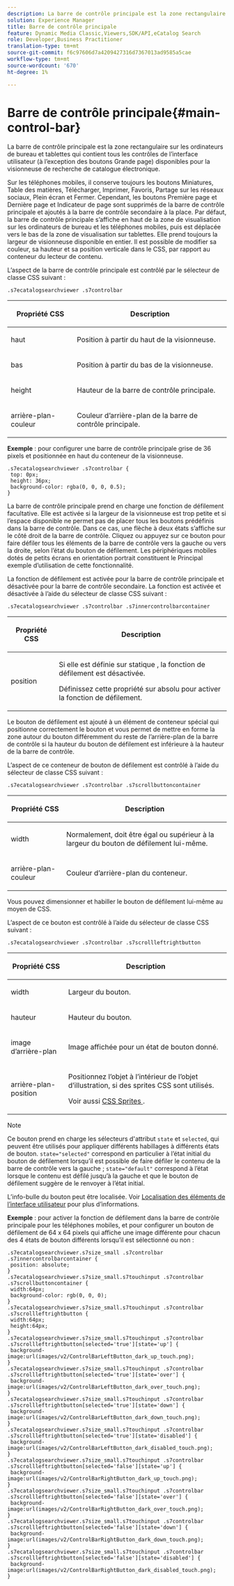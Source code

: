 ```yaml
---
description: La barre de contrôle principale est la zone rectangulaire sur les ordinateurs de bureau et tablettes qui contient tous les contrôles de l’interface utilisateur (à l’exception des boutons Grande page) disponibles pour la visionneuse de recherche de catalogue électronique.
solution: Experience Manager
title: Barre de contrôle principale
feature: Dynamic Media Classic,Viewers,SDK/API,eCatalog Search
role: Developer,Business Practitioner
translation-type: tm+mt
source-git-commit: f6c97606d7a4209427316d7367013ad9585a5cae
workflow-type: tm+mt
source-wordcount: '670'
ht-degree: 1%

---
```



# Barre de contrôle principale{#main-control-bar}

La barre de contrôle principale est la zone rectangulaire sur les ordinateurs de bureau et tablettes qui contient tous les contrôles de l’interface utilisateur (à l’exception des boutons Grande page) disponibles pour la visionneuse de recherche de catalogue électronique.

Sur les téléphones mobiles, il conserve toujours les boutons Miniatures, Table des matières, Télécharger, Imprimer, Favoris, Partage sur les réseaux sociaux, Plein écran et Fermer. Cependant, les boutons Première page et Dernière page et Indicateur de page sont supprimés de la barre de contrôle principale et ajoutés à la barre de contrôle secondaire à la place. Par défaut, la barre de contrôle principale s’affiche en haut de la zone de visualisation sur les ordinateurs de bureau et les téléphones mobiles, puis est déplacée vers le bas de la zone de visualisation sur tablettes. Elle prend toujours la largeur de visionneuse disponible en entier. Il est possible de modifier sa couleur, sa hauteur et sa position verticale dans le CSS, par rapport au conteneur du lecteur de contenu.

L’aspect de la barre de contrôle principale est contrôlé par le sélecteur de classe CSS suivant :

`.s7ecatalogsearchviewer .s7controlbar`

<table id="table_2C8D322F57114A72B43053CB4539C65C"> 
 <thead> 
  <tr> 
   <th colname="col1" class="entry"> <p> Propriété CSS </p> </th> 
   <th colname="col2" class="entry"> <p>Description </p> </th> 
  </tr> 
 </thead>
 <tbody> 
  <tr> 
   <td colname="col1"> <p> <span class="codeph"> haut </span> </p> </td> 
   <td colname="col2"> <p>Position à partir du haut de la visionneuse. </p> </td> 
  </tr> 
  <tr> 
   <td colname="col1"> <p> <span class="codeph"> bas </span> </p> </td> 
   <td colname="col2"> <p>Position à partir du bas de la visionneuse. </p> </td> 
  </tr> 
  <tr> 
   <td colname="col1"> <p> <span class="codeph"> height </span> </p> </td> 
   <td colname="col2"> <p>Hauteur de la barre de contrôle principale. </p> </td> 
  </tr> 
  <tr> 
   <td colname="col1"> <p> <span class="codeph"> arrière-plan-couleur  </span> </p> </td> 
   <td colname="col2"> <p>Couleur d’arrière-plan de la barre de contrôle principale. </p> </td> 
  </tr> 
 </tbody> 
</table>

**Exemple**  : pour configurer une barre de contrôle principale grise de 36 pixels et positionnée en haut du conteneur de la visionneuse.

```
.s7ecatalogsearchviewer .s7controlbar { 
 top: 0px; 
 height: 36px; 
 background-color: rgba(0, 0, 0, 0.5); 
}
```

La barre de contrôle principale prend en charge une fonction de défilement facultative. Elle est activée si la largeur de la visionneuse est trop petite et si l’espace disponible ne permet pas de placer tous les boutons prédéfinis dans la barre de contrôle. Dans ce cas, une flèche à deux états s’affiche sur le côté droit de la barre de contrôle. Cliquez ou appuyez sur ce bouton pour faire défiler tous les éléments de la barre de contrôle vers la gauche ou vers la droite, selon l’état du bouton de défilement. Les périphériques mobiles dotés de petits écrans en orientation portrait constituent le Principal exemple d’utilisation de cette fonctionnalité.

La fonction de défilement est activée pour la barre de contrôle principale et désactivée pour la barre de contrôle secondaire. La fonction est activée et désactivée à l’aide du sélecteur de classe CSS suivant :

`.s7ecatalogsearchviewer .s7controlbar .s7innercontrolbarcontainer`

<table id="table_C8225F38309B4099AF58AA1A815A8D55"> 
 <thead> 
  <tr> 
   <th colname="col1" class="entry"> <p> Propriété CSS </p> </th> 
   <th colname="col2" class="entry"> <p>Description </p> </th> 
  </tr> 
 </thead>
 <tbody> 
  <tr> 
   <td colname="col1"> <p> <span class="codeph"> position </span> </p> </td> 
   <td colname="col2"> <p>Si elle est définie sur <span class="codeph"> statique </span>, la fonction de défilement est désactivée. </p> <p>Définissez cette propriété sur <span class="codeph"> absolu </span> pour activer la fonction de défilement. </p> </td> 
  </tr> 
 </tbody> 
</table>

Le bouton de défilement est ajouté à un élément de conteneur spécial qui positionne correctement le bouton et vous permet de mettre en forme la zone autour du bouton différemment du reste de l’arrière-plan de la barre de contrôle si la hauteur du bouton de défilement est inférieure à la hauteur de la barre de contrôle.

L’aspect de ce conteneur de bouton de défilement est contrôlé à l’aide du sélecteur de classe CSS suivant :

`.s7ecatalogsearchviewer .s7controlbar .s7scrollbuttoncontainer`

<table id="table_2CDDA8A18345497EAC4749A0D64C1658"> 
 <thead> 
  <tr> 
   <th colname="col1" class="entry"> <p> Propriété CSS </p> </th> 
   <th colname="col2" class="entry"> <p>Description </p> </th> 
  </tr> 
 </thead>
 <tbody> 
  <tr> 
   <td colname="col1"> <p> <span class="codeph"> width </span> </p> </td> 
   <td colname="col2"> <p>Normalement, doit être égal ou supérieur à la largeur du bouton de défilement lui-même. </p> </td> 
  </tr> 
  <tr> 
   <td colname="col1"> <p> <span class="codeph"> arrière-plan-couleur  </span> </p> </td> 
   <td colname="col2"> <p>Couleur d’arrière-plan du conteneur. </p> </td> 
  </tr> 
 </tbody> 
</table>

Vous pouvez dimensionner et habiller le bouton de défilement lui-même au moyen de CSS.

L’aspect de ce bouton est contrôlé à l’aide du sélecteur de classe CSS suivant :

`.s7ecatalogsearchviewer .s7controlbar .s7scrollleftrightbutton`

<table id="table_F61CB3F696AC4018B164082FFA7777F4"> 
 <thead> 
  <tr> 
   <th colname="col1" class="entry"> <p> Propriété CSS </p> </th> 
   <th colname="col2" class="entry"> <p>Description </p> </th> 
  </tr> 
 </thead>
 <tbody> 
  <tr> 
   <td colname="col1"> <p> <span class="codeph"> width  </span> </p> </td> 
   <td colname="col2"> <p>Largeur du bouton. </p> </td> 
  </tr> 
  <tr> 
   <td colname="col1"> <p> <span class="codeph"> hauteur  </span> </p> </td> 
   <td colname="col2"> <p>Hauteur du bouton. </p> </td> 
  </tr> 
  <tr> 
   <td colname="col1"> <p> <span class="codeph"> image d’arrière-plan  </span> </p> </td> 
   <td colname="col2"> <p>Image affichée pour un état de bouton donné. </p> </td> 
  </tr> 
  <tr> 
   <td colname="col1"> <p> <span class="codeph"> arrière-plan-position  </span> </p> </td> 
   <td colname="col2"> <p>Positionnez l’objet à l’intérieur de l’objet d’illustration, si des sprites CSS sont utilisés. </p> <p>Voir aussi <a href="../../../c-html5-s7-aem-asset-viewers/c-html5-ecatsearch-viewer-about/c-html5-ecatsearch-viewer-customizingviewer/c-html5-ecatsearch-viewer-customizingviewer.md#section-9d570f95eb2443aca74c1b02f6e89aff" format="dita" scope="local"> CSS Sprites </a>. </p> </td> 
  </tr> 
 </tbody> 
</table>

>[!NOTE]
>
>Ce bouton prend en charge les sélecteurs d&#39;attribut `state` et `selected`, qui peuvent être utilisés pour appliquer différents habillages à différents états de bouton. `state="selected"` correspond en particulier à l’état initial du bouton de défilement lorsqu’il est possible de faire défiler le contenu de la barre de contrôle vers la gauche ; `state="default"` correspond à l’état lorsque le contenu est défilé jusqu’à la gauche et que le bouton de défilement suggère de le renvoyer à l’état initial.

L’info-bulle du bouton peut être localisée. Voir [Localisation des éléments de l’interface utilisateur](../../../c-html5-s7-aem-asset-viewers/c-html5-ecatsearch-viewer-about/c-html5-ecatsearch-viewer-localization.md#concept-cbfc39344c494eb7b9f6a272cff0cc74) pour plus d’informations.

**Exemple**  : pour activer la fonction de défilement dans la barre de contrôle principale pour les téléphones mobiles, et pour configurer un bouton de défilement de 64 x 64 pixels qui affiche une image différente pour chacun des 4 états de bouton différents lorsqu’il est sélectionné ou non :

```
.s7ecatalogsearchviewer.s7size_small .s7controlbar .s7innercontrolbarcontainer { 
 position: absolute; 
} 
.s7ecatalogsearchviewer.s7size_small.s7touchinput .s7controlbar .s7scrollbuttoncontainer { 
 width:64px; 
 background-color: rgb(0, 0, 0); 
} 
.s7ecatalogsearchviewer.s7size_small.s7touchinput .s7controlbar .s7scrollleftrightbutton { 
 width:64px; 
 height:64px; 
} 
.s7ecatalogsearchviewer.s7size_small.s7touchinput .s7controlbar .s7scrollleftrightbutton[selected='true'][state='up'] { 
 background-image:url(images/v2/ControlBarLeftButton_dark_up_touch.png); 
} 
.s7ecatalogsearchviewer.s7size_small.s7touchinput .s7controlbar .s7scrollleftrightbutton[selected='true'][state='over'] { 
 background-image:url(images/v2/ControlBarLeftButton_dark_over_touch.png); 
} 
.s7ecatalogsearchviewer.s7size_small.s7touchinput .s7controlbar .s7scrollleftrightbutton[selected='true'][state='down'] { 
 background-image:url(images/v2/ControlBarLeftButton_dark_down_touch.png); 
} 
.s7ecatalogsearchviewer.s7size_small.s7touchinput .s7controlbar .s7scrollleftrightbutton[selected='true'][state='disabled'] { 
 background-image:url(images/v2/ControlBarLeftButton_dark_disabled_touch.png); 
} 
.s7ecatalogsearchviewer.s7size_small.s7touchinput .s7controlbar .s7scrollleftrightbutton[selected='false'][state='up'] { 
 background-image:url(images/v2/ControlBarRightButton_dark_up_touch.png); 
} 
.s7ecatalogsearchviewer.s7size_small.s7touchinput .s7controlbar .s7scrollleftrightbutton[selected='false'][state='over'] { 
 background-image:url(images/v2/ControlBarRightButton_dark_over_touch.png); 
} 
.s7ecatalogsearchviewer.s7size_small.s7touchinput .s7controlbar .s7scrollleftrightbutton[selected='false'][state='down'] { 
 background-image:url(images/v2/ControlBarRightButton_dark_down_touch.png); 
} 
.s7ecatalogsearchviewer.s7size_small.s7touchinput .s7controlbar .s7scrollleftrightbutton[selected='false'][state='disabled'] { 
 background-image:url(images/v2/ControlBarRightButton_dark_disabled_touch.png); 
}
```

